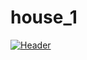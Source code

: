 # house_1
[![Header](https://raw.githubusercontent.com/MartinHeinz/<OWNER>/<OWNER>/readme_header.png "Header")](https://some-url.dev/)
